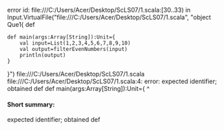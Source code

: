 error id: file:///C:/Users/Acer/Desktop/ScLS07/1.scala:[30..33) in Input.VirtualFile("file:///C:/Users/Acer/Desktop/ScLS07/1.scala", "object Que1{
    def 

    def main(args:Array[String]):Unit={
        val input=List(1,2,3,4,5,6,7,8,9,10)
        val output=filterEvenNumbers(input)
        println(output)
    }
}")
file:///C:/Users/Acer/Desktop/ScLS07/1.scala
file:///C:/Users/Acer/Desktop/ScLS07/1.scala:4: error: expected identifier; obtained def
    def main(args:Array[String]):Unit={
    ^
#### Short summary: 

expected identifier; obtained def